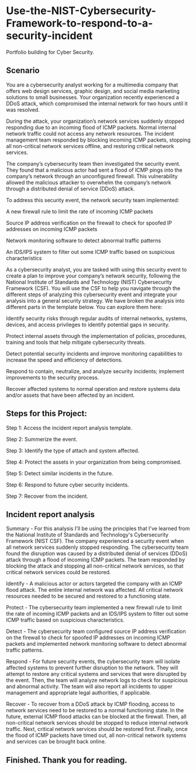 # Use-the-NIST-Cybersecurity-Framework-to-respond-to-a-security-incident
Portfolio building for Cyber Security.

<h2>Scenario</h2>

You are a cybersecurity analyst working for a multimedia company that offers web design services, graphic design, and social media marketing solutions to small businesses. Your organization recently experienced a DDoS attack, which compromised the internal network for two hours until it was resolved.

During the attack, your organization’s network services suddenly stopped responding due to an incoming flood of ICMP packets. Normal internal network traffic could not access any network resources. The incident management team responded by blocking incoming ICMP packets, stopping all non-critical network services offline, and restoring critical network services. 

The company’s cybersecurity team then investigated the security event. They found that a malicious actor had sent a flood of ICMP pings into the company’s network through an unconfigured firewall. This vulnerability allowed the malicious attacker to overwhelm the company’s network through a distributed denial of service (DDoS) attack. 

To address this security event, the network security team implemented: 

A new firewall rule to limit the rate of incoming ICMP packets

Source IP address verification on the firewall to check for spoofed IP addresses on incoming ICMP packets

Network monitoring software to detect abnormal traffic patterns

An IDS/IPS system to filter out some ICMP traffic based on suspicious characteristics

As a cybersecurity analyst, you are tasked with using this security event to create a plan to improve your company’s network security, following the National Institute of Standards and Technology (NIST) Cybersecurity Framework (CSF). You will use the CSF to help you navigate through the different steps of analyzing this cybersecurity event and integrate your analysis into a general security strategy. We have broken the analysis into different parts in the template below. You can explore them here:

Identify security risks through regular audits of internal networks, systems, devices, and access privileges to identify potential gaps in security. 

Protect internal assets through the implementation of policies, procedures, training and tools that help mitigate cybersecurity threats. 

Detect potential security incidents and improve monitoring capabilities to increase the speed and efficiency of detections. 

Respond to contain, neutralize, and analyze security incidents; implement improvements to the security process. 

Recover affected systems to normal operation and restore systems data and/or assets that have been affected by an incident. 

<h2>Steps for this Project:</h2>

Step 1: Access the incident report analysis template.

Step 2: Summerize the event.

Step 3: Identify the type of attach and system affected.

Step 4: Protect the assets in your organization from being compromised.

Step 5: Detect similar incidents in the future.

Step 6: Respond to future cyber security incidents.

Step 7: Recover from the incident.

<h2> Incident report analysis</h2>

Summary - For this analysis I'll be using the principles that I've learned from the National Institute of Standards and Technology's Cybersecurity Framework (NIST CSF). 
The company experienced a security event when all network services suddenly
stopped responding. The cybersecurity team found the disruption was caused
by a distributed denial of services (DDoS) attack through a flood of incoming
ICMP packets. The team responded by blocking the attack and stopping all
non-critical network services, so that critical network services could be
restored.

Identify - A malicious actor or actors targeted the company with an ICMP flood attack.
The entire internal network was affected. All critical network resources needed
to be secured and restored to a functioning state.

Protect - The cybersecurity team implemented a new firewall rule to limit the rate of
incoming ICMP packets and an IDS/IPS system to filter out some ICMP traffic
based on suspicious characteristics.

Detect - The cybersecurity team configured source IP address verification on the
firewall to check for spoofed IP addresses on incoming ICMP packets and
implemented network monitoring software to detect abnormal traffic patterns.

Respond - For future security events, the cybersecurity team will isolate affected systems
to prevent further disruption to the network. They will attempt to restore any
critical systems and services that were disrupted by the event. Then, the team
will analyze network logs to check for suspicious and abnormal activity. The
team will also report all incidents to upper management and appropriate legal
authorities, if applicable.

Recover - To recover from a DDoS attack by ICMP flooding, access to network services
need to be restored to a normal functioning state. In the future, external ICMP
flood attacks can be blocked at the firewall. Then, all non-critical network
services should be stopped to reduce internal network traffic. Next, critical
network services should be restored first. Finally, once the flood of ICMP
packets have timed out, all non-critical network systems and services can be
brought back online.


<h2>Finished. Thank you for reading.</h2>
